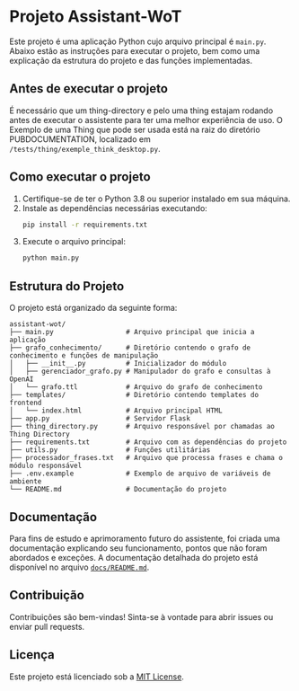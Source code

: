 # Projeto Assistant-WoT

Este projeto é uma aplicação Python cujo arquivo principal é `main.py`. Abaixo estão as instruções para executar o projeto, bem como uma explicação da estrutura do projeto e das funções implementadas.

## Antes de executar o projeto

É necessário que um thing-directory e pelo uma thing estajam rodando antes de executar o assistente para ter uma melhor experiência de uso.
O Exemplo de uma Thing que pode ser usada está na raiz do diretório PUBDOCUMENTATION, localizado em `/tests/thing/exemple_think_desktop.py`.

## Como executar o projeto

1. Certifique-se de ter o Python 3.8 ou superior instalado em sua máquina.
2. Instale as dependências necessárias executando:
    ```bash
    pip install -r requirements.txt
    ```
3. Execute o arquivo principal:
    ```bash
    python main.py
    ```

## Estrutura do Projeto

O projeto está organizado da seguinte forma:
```
assistant-wot/
├── main.py                  # Arquivo principal que inicia a aplicação
├── grafo_conhecimento/      # Diretório contendo o grafo de conhecimento e funções de manipulação
│   ├── __init__.py          # Inicializador do módulo
│   ├── gerenciador_grafo.py # Manipulador do grafo e consultas à OpenAI
│   └── grafo.ttl            # Arquivo do grafo de conhecimento
├── templates/               # Diretório contendo templates do frontend
│   └── index.html           # Arquivo principal HTML
├── app.py                   # Servidor Flask
├── thing_directory.py       # Arquivo responsável por chamadas ao Thing Directory
├── requirements.txt         # Arquivo com as dependências do projeto
├── utils.py                 # Funções utilitárias
├── processador_frases.txt   # Arquivo que processa frases e chama o módulo responsável
├── .env.example             # Exemplo de arquivo de variáveis de ambiente
└── README.md                # Documentação do projeto
```

## Documentação

Para fins de estudo e aprimoramento futuro do assistente, foi criada uma documentação explicando seu funcionamento, pontos que não foram abordados e exceções.
A documentação detalhada do projeto está disponível no arquivo [`docs/README.md`](./docs/README.md).

## Contribuição

Contribuições são bem-vindas! Sinta-se à vontade para abrir issues ou enviar pull requests.

## Licença

Este projeto está licenciado sob a [MIT License](LICENSE).
